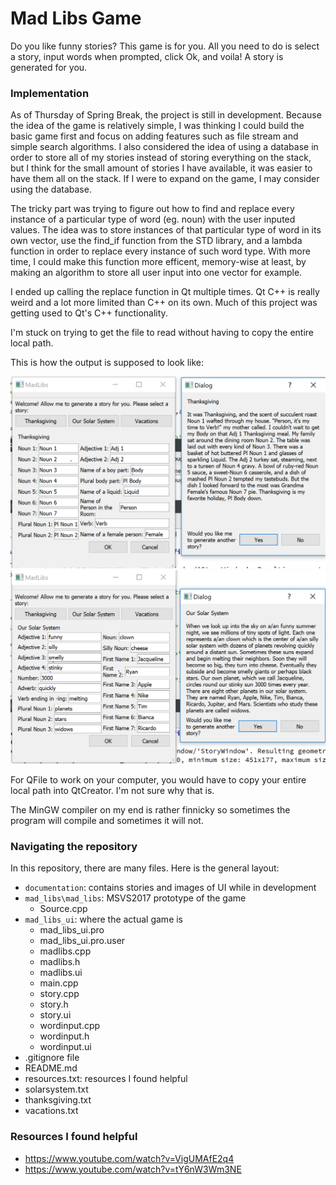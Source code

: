 # Mad Libs Game
Do you like funny stories? This game is for you. All you need to do is select a story, input words when prompted, click Ok, and voila! A story is generated for you. 

### Implementation
As of Thursday of Spring Break, the project is still in development. Because the idea of the game is relatively simple, I was thinking I could build the basic game first and focus on adding features such as file stream and simple search algorithms. I also considered the idea of using a database in order to store all of my stories instead of storing everything on the stack, but I think for the small amount of stories I have available, it was easier to have them all on the stack. If I were to expand on the game, I may consider using the database.

The tricky part was trying to figure out how to find and replace every instance of a particular type of word (eg. noun) with the user inputed values. The idea was to store instances of that particular type of word in its own vector, use the find_if function from the STD library, and a lambda function in order to replace every instance of such word type. With more time, I could make this function more efficent, memory-wise at least, by making an algorithm to store all user input into one vector for example.

I ended up calling the replace function in Qt multiple times. Qt C++ is really weird and a lot more limited than C++ on its own. Much of this project was getting used to Qt's C++ functionality.

I'm stuck on trying to get the file to read without having to copy the entire local path.

This is how the output is supposed to look like:

![Thanksgiving_story](https://github.com/jacquelinennguyen/pic10c_final_project/blob/master/documentation/Ui_Thanksgiving.PNG?raw=true)
![OurSolarSystem_story](https://github.com/jacquelinennguyen/pic10c_final_project/blob/master/documentation/Ui_SolarSystem.PNG?raw=true)

For QFile to work on your computer, you would have to copy your entire local path into QtCreator. I'm not sure why that is.

The MinGW compiler on my end is rather finnicky so sometimes the program will compile and sometimes it will not.

### Navigating the repository
In this repository, there are many files. Here is the general layout:

- `documentation`: contains stories and images of UI while in development
- `mad_libs\mad_libs`: MSVS2017 prototype of the game
  - Source.cpp
- `mad_libs_ui`: where the actual game is
  - mad_libs_ui.pro
  - mad_libs_ui.pro.user
  - madlibs.cpp
  - madlibs.h
  - madlibs.ui
  - main.cpp
  - story.cpp
  - story.h
  - story.ui
  - wordinput.cpp
  - wordinput.h
  - wordinput.ui
- .gitignore file
- README.md
- resources.txt: resources I found helpful
- solarsystem.txt
- thanksgiving.txt
- vacations.txt

### Resources I found helpful
- https://www.youtube.com/watch?v=VigUMAfE2q4
- https://www.youtube.com/watch?v=tY6nW3Wm3NE
